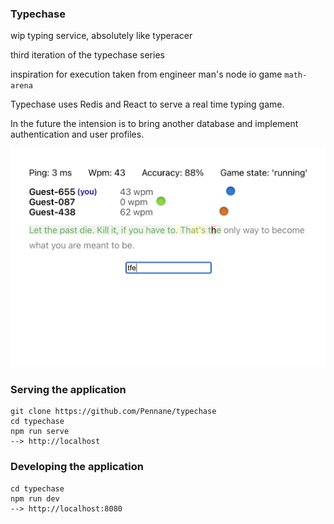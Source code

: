 ### Typechase

wip typing service, absolutely like typeracer

third iteration of the typechase series

inspiration for execution taken from engineer man's node io game `math-arena`

Typechase uses Redis and React to serve a real time typing game.

In the future the intension is to bring another database and implement authentication and user profiles.

![example view](./example.png 'example view')

### Serving the application

```
git clone https://github.com/Pennane/typechase
cd typechase
npm run serve
--> http://localhost
```

### Developing the application

```
cd typechase
npm run dev
--> http://localhost:8080
```
